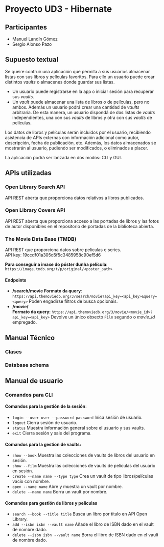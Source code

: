 # Proyecto UD3 - Hibernate

## Participantes

- Manuel Landín Gómez
- Sergio Alonso Pazo

## Supuesto textual
Se queire contruir una aplicación que permita a sus usuarios
almacenar listas con sus libros y películas favoritos. 
Para ello un usuario puede crear distintos *vaults* o almacenes donde
guardar sus listas.

* Un usuario puede registrarse en la app o iniciar sesión para recuperar
sus *vaults*.
* Un *vault* puede almacenar una lista de libros o de películas, pero no ambos.
Además un usuario podrá crear una cantidad de *vaults* arbitraria. De esta manera,
un usuario dispondá de dos listas de *vaults* independientes, una con sus
*vaults* de libros y otra con sus *vaults* de películas. 


Los datos de libros y películas serán incluidos por el usuario, recibiendo asistencia
de APIs externas con información adicional como autor, descripción, fecha de publicación, etc.
Además, los datos almacenados se mostrarán al usuario, 
pudiendo ser modificados, o eliminados a placer.

La aplicación podrá ser lanzada en dos modos: CLI y GUI.




## APIs utilizadas 
### Open Library Search API
API REST aberta que proporciona datos relativos a libros publicados.

### Open Library Covers API
API REST aberta que proporciona acceso a las portadas de libros y las fotos de autor disponibles en el repositorio de portadas de la biblioteca abierta.
### The Movie Data Base (TMDB)

API REST que proporciona datos sobre películas e series.  
API key: 19ccdf01a305d5f5c3485958c90ef5d6

**Para conseguir a imaxe do póster dunha película**:  
`https://image.tmdb.org/t/p/original/<poster_path>`

#### Endpoints

- **/search/movie**
  **Formato da query**: `https://api.themoviedb.org/3/search/movie?api_key=<api_key>&query=<query>`
  Poden engadirse filtros de busca opcionais.
- **/movie/**  
  **Formato da query**: `https://api.themoviedb.org/3/movie/<movie_id>?api_key=<api_key>`
  Devolve un único obxecto `Film` segundo o _movie\_id_ empregado.

## Manual Técnico

### Clases

### Database schema

## Manual de usuario

### Comandos para CLI
#### Comandos para la gestión de la sesión:
- `login --user user --password password` Inica sesión de usuario.
- `logout` Cierra sesión de usuario.
- `status` Muestra información general sobre el usuario y sus vaults.
- `exit` Cierra sesión y sale del programa.

#### Comandos para la gestion de vaults:
- `show --book` Muestra las colecciones de vaults de libros del usuario en sesión.
- `show --film` Muestra las colecciones de vaults de películas del usuario en sesión.
- `create --name name --type type` Crea un vault de tipo libros/películas vacío con nombre.
- `open --name name` Abre y muestra un vault por nombre.
- `delete --name name` Borra un vault por nombre. 

#### Comandos para gestión de libros y películas
- `search --book --title title` Busca un libro por título en API Open Library.
- `add --isbn isbn --vault name` Añade el libro de ISBN dado en el vault de nombre dado.
- `delete --isbn isbn --vault name` Borra el libro de ISBN dado en el vault de nombre dado.


